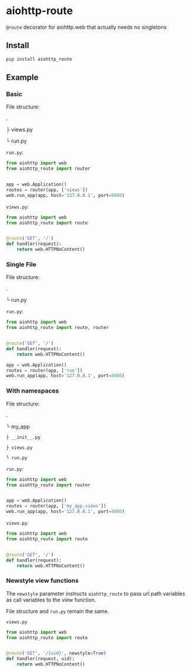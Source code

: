 # aiohttp-route
`@route` decorator for aiohttp.web that actually needs no singletons

## Install

```sh
pip install aiohttp_route
```

## Example

### Basic

File structure:

.

├ views.py

└ run.py


`run.py`:

```py
from aiohttp import web
from aiohttp_route import router


app = web.Application()
routes = router(app, ['views'])
web.run_app(app, host='127.0.0.1', port=8080)
```

`views.py`:

```py
from aiohttp import web
from aiohttp_route import route


@route('GET', '/')
def handler(request):
    return web.HTTPNoContent()
```

### Single File

File structure:

.

└ run.py

`run.py`:

```py
from aiohttp import web
from aiohttp_route import route, router


@route('GET', '/')
def handler(request):
    return web.HTTPNoContent()

app = web.Application()
routes = router(app, ['run'])
web.run_app(app, host='127.0.0.1', port=8080)
```


### With namespaces

File structure:

.

└ my_app

    ├ __init__.py

    ├ views.py

    └ run.py


`run.py`:

 ```py
 from aiohttp import web
 from aiohttp_route import router


 app = web.Application()
 routes = router(app, ['my_app.views'])
 web.run_app(app, host='127.0.0.1', port=8080)
 ```

 `views.py`:

 ```py
 from aiohttp import web
 from aiohttp_route import route


 @route('GET', '/')
 def handler(request):
     return web.HTTPNoContent()
 ```

### Newstyle view functions

The `newstyle` parameter instructs `aiohttp_route` to pass url path variables as
call variables to the view function.

File structure and `run.py` remain the same.

`views.py`

```py
from aiohttp import web
from aiohttp_route import route


@route('GET', '/{uid}', newstyle=True)
def handler(request, uid):
    return web.HTTPNoContent()
```
